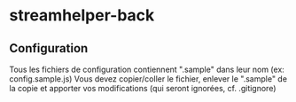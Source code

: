 # streamhelper-back
## Configuration
Tous les fichiers de configuration contiennent  ".sample" dans leur nom (ex: config.sample.js)
Vous devez copier/coller le fichier, enlever le ".sample" de la copie et apporter vos modifications (qui seront ignorées, cf. .gitignore)